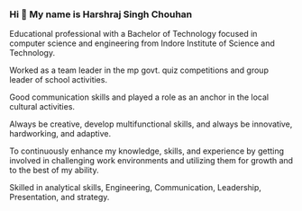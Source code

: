 ### Hi 👋 My name is Harshraj Singh Chouhan


Educational professional with a Bachelor of Technology focused in computer science and engineering from Indore Institute of Science and Technology.

Worked as a team leader in the mp govt. quiz competitions and group leader of school activities.

Good communication skills and played a role as an anchor in the local cultural activities.

Always be creative, develop multifunctional skills, and always be innovative, hardworking, and adaptive.

To continuously enhance my knowledge, skills, and experience by getting involved in challenging work environments and utilizing them for growth and to the best of my ability.

Skilled in analytical skills, Engineering, Communication, Leadership, Presentation, and strategy.

